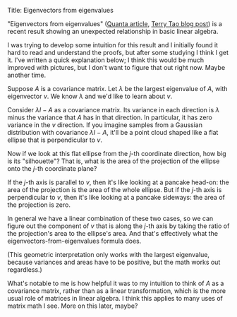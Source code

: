 Title: Eigenvectors from eigenvalues

"Eigenvectors from eigenvalues" ([Quanta article][quanta], [Terry Tao blog post][tao]) is a recent result showing an unexpected relationship in basic linear algebra.

[quanta]: https://www.quantamagazine.org/neutrinos-lead-to-unexpected-discovery-in-basic-math-20191113/
[tao]: https://terrytao.wordpress.com/2019/08/13/eigenvectors-from-eigenvalues/

I was trying to develop some intuition for this result and I initially found it hard to read and understand the proofs, but after some studying I think I get it. I've written a quick explanation below; I think this would be much improved with pictures, but I don't want to figure that out right now. Maybe another time.

Suppose $A$ is a covariance matrix. Let $\lambda$ be the largest eigenvalue of $A$, with eigenvector $v$. We know $\lambda$ and we'd like to learn about $v$.

Consider $\lambda I - A$ as a covariance matrix. Its variance in each direction is $\lambda$ minus the variance that $A$ has in that direction. In particular, it has zero variance in the $v$ direction. If you imagine samples from a Gaussian distribution with covariance $\lambda I - A$, it'll be a point cloud shaped like a flat ellipse that is perpendicular to $v$.

Now if we look at this flat ellipse from the $j$-th coordinate direction, how big is its "silhouette"? That is, what is the area of the projection of the ellipse onto the $j$-th coordinate plane?

If the $j$-th axis is parallel to $v$, then it's like looking at a pancake head-on: the area of the projection is the area of the whole ellipse. But if the $j$-th axis is perpendicular to $v$, then it's like looking at a pancake sideways: the area of the projection is zero.

In general we have a linear combination of these two cases, so we can figure out the component of $v$ that is along the $j$-th axis by taking the ratio of the projection's area to the ellipse's area. And that's effectively what the eigenvectors-from-eigenvalues formula does.

(This geometric interpretation only works with the largest eigenvalue, because variances and areas have to be positive, but the math works out regardless.)

What's notable to me is how helpful it was to my intuition to think of $A$ as a covariance matrix, rather than as a linear transformation, which is the more usual role of matrices in linear algebra. I think this applies to many uses of matrix math I see. More on this later, maybe?
